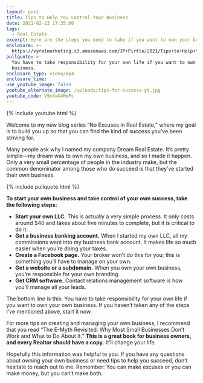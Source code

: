 ```yaml
---
layout: post
title: Tips to Help You Control Your Business
date: 2021-02-23 17:35:00
tags:
  - Real Estate
excerpt: Here are the steps you need to take if you want to own your business.
enclosure: >-
  https://vyralmarketing.s3.amazonaws.com/JP+Pirtle/2021/Tips+to+Help+You+Control+Your+Business.mp4
pullquote: >-
  You have to take responsibility for your own life if you want to own your own
  business.
enclosure_type: video/mp4
enclosure_time:
use_youtube_image: false
youtube_alternate_image: /uploads/tips-for-success-yt.jpg
youtube_code: V5ntwU4MmPc
---
```


{% include youtube.html %}

Welcome to my new blog series “No Excuses in Real Estate,” where my goal is to build you up so that you can find the kind of success you’ve been striving for.

Many people ask why I named my company Dream Real Estate. It’s pretty simple—my dream was to own my own business, and so I made it happen. Only a very small percentage of people in the industry make, but the common denominator among those who do succeed is that they’ve started their own business.

{% include pullquote.html %}

**To start your own business and take control of your own success, take the following steps:**

* **Start your own LLC.** This is actually a very simple process. It only costs around $40 and takes about five minutes to complete, but it is critical to do it.
* **Get a business banking account.** When I started my own LLC, all my commissions went into my business bank account. It makes life so much easier when you’re doing your taxes.
* **Create a Facebook page.** Your broker won’t do this for you; this is something you’ll have to manage on your own.
* **Get a website or a subdomain.** When you own your own business, you’re responsible for your own branding.
* **Get CRM software.** Contact relations management software is how you’ll manage all your leads.

The bottom line is this: You have to take responsibility for your own life if you want to own your own business. If you haven’t taken any of the steps I’ve mentioned above, start it now.

For more tips on creating and managing your own business, I recommend that you read “The E-Myth Revisited: Why Most Small Businesses Don’t Work and What to Do About It.” **This is a great book for business owners, and every Realtor should have a copy.** It’ll change your life.

Hopefully this information was helpful to you. If you have any questions about owning your own business or need tips to help you succeed, don’t hesitate to reach out to me. Remember: You can make excuses or you can make money, but you can’t make both.
